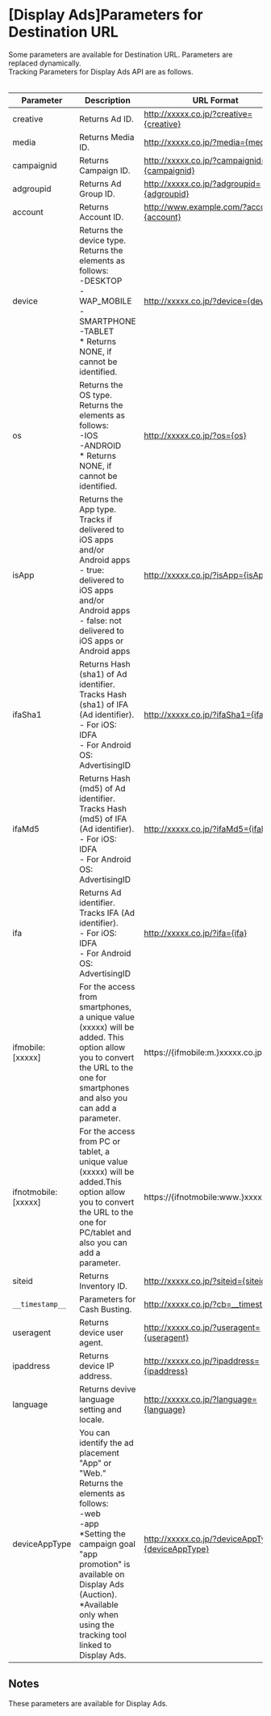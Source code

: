 # [Display Ads]Parameters for Destination URL
Some parameters are available for Destination URL. Parameters are replaced dynamically.<br>
Tracking Parameters for Display Ads API are as follows.<br>
<br>

Parameter | Description | URL Format   
----------- | ----------------- | ----------------
creative | Returns Ad ID. | http://xxxxx.co.jp/?creative={creative}
media | Returns Media ID.| http://xxxxx.co.jp/?media={media}
campaignid | Returns Campaign ID.| http://xxxxx.co.jp/?campaignid={campaignid}
adgroupid | Returns Ad Group ID.| http://xxxxx.co.jp/?adgroupid={adgroupid}
account | Returns Account ID.| http://www.example.com/?account={account}
device | Returns the device type.<br>Returns the elements as follows:<br> -DESKTOP<br> -WAP_MOBILE<br> -SMARTPHONE<br> -TABLET<br>* Returns NONE, if cannot be identified. | http://xxxxx.co.jp/?device={device}
os | Returns the OS type.<br>Returns the elements as follows:<br> -IOS<br> -ANDROID<br>* Returns NONE, if cannot be identified. | http://xxxxx.co.jp/?os={os}
isApp | Returns the App type.<br>Tracks if delivered to iOS apps and/or Android apps<br> - true: delivered to iOS apps and/or Android apps<br> - false: not delivered to iOS apps or Android apps | http://xxxxx.co.jp/?isApp={isApp}
ifaSha1 | Returns Hash (sha1) of Ad identifier.<br>Tracks Hash (sha1) of IFA (Ad identifier).<br> - For iOS: IDFA<br> - For Android OS: AdvertisingID| http://xxxxx.co.jp/?ifaSha1={ifaSha1}
ifaMd5 | Returns Hash (md5) of Ad identifier.<br>Tracks Hash (md5) of IFA (Ad identifier).<br> - For iOS: IDFA<br> - For Android OS: AdvertisingID| http://xxxxx.co.jp/?ifaMd5={ifaMd5}
ifa | Returns Ad identifier.<br>Tracks IFA (Ad identifier).<br> - For iOS: IDFA<br> - For Android OS: AdvertisingID| http://xxxxx.co.jp/?ifa={ifa}
ifmobile:[xxxxx] | For the access from smartphones, a unique value (xxxxx) will be added. This option allow you to convert the URL to the one for smartphones and also you can add a parameter. |  https://{ifmobile:m.}xxxxx.co.jp
ifnotmobile:[xxxxx] | For the access from PC or tablet, a unique value (xxxxx) will be added.This option allow you to convert the URL to the one for PC/tablet and also you can add a parameter. | https://{ifnotmobile:www.}xxxxx.co.jp
siteid| Returns Inventory ID.| http://xxxxx.co.jp/?siteid={siteid}
`__timestamp__` | Parameters for Cash Busting. | http://xxxxx.co.jp/?cb=__timestamp__
useragent | Returns device user agent. | http://xxxxx.co.jp/?useragent={useragent}
ipaddress | Returns device IP address. | http://xxxxx.co.jp/?ipaddress={ipaddress}
language | Returns devive language setting and locale. | http://xxxxx.co.jp/?language={language}
deviceAppType | You can identify the ad placement "App" or "Web."<br>Returns the elements as follows:<br> -web<br> -app<br>*Setting the campaign goal "app promotion" is available on Display Ads (Auction).<br>*Available only when using the tracking tool linked to Display Ads. | http://xxxxx.co.jp/?deviceAppType={deviceAppType}


## Notes
These parameters are available for Display Ads.
